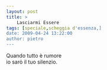 ```yaml
---
layout: post
title: >
    Lasciarmi Essere
tags: [speciale,scheggia d'essenza,]
date: 2009-04-24 13:22:00
author: pietro
---
```

Quando tutto è rumore<br/>io sarò il tuo silenzio.
